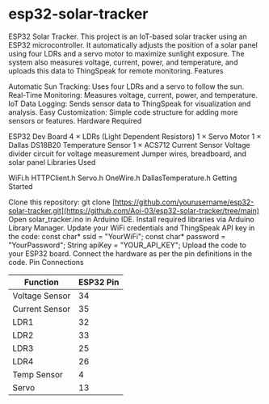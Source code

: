 # esp32-solar-tracker
ESP32 Solar Tracker. This project is an IoT-based solar tracker using an ESP32 microcontroller. It automatically adjusts the position of a solar panel using four LDRs and a servo motor to maximize sunlight exposure. The system also measures voltage, current, power, and temperature, and uploads this data to ThingSpeak for remote monitoring.
Features

Automatic Sun Tracking: Uses four LDRs and a servo to follow the sun.
Real-Time Monitoring: Measures voltage, current, power, and temperature.
IoT Data Logging: Sends sensor data to ThingSpeak for visualization and analysis.
Easy Customization: Simple code structure for adding more sensors or features.
Hardware Required

ESP32 Dev Board
4 × LDRs (Light Dependent Resistors)
1 × Servo Motor
1 × Dallas DS18B20 Temperature Sensor
1 × ACS712 Current Sensor
Voltage divider circuit for voltage measurement
Jumper wires, breadboard, and solar panel
Libraries Used

WiFi.h
HTTPClient.h
Servo.h
OneWire.h
DallasTemperature.h
Getting Started

Clone this repository:
git clone [https://github.com/yourusername/esp32-solar-tracker.git](https://github.com/Aoi-03/esp32-solar-tracker/tree/main)
Open solar_tracker.ino in Arduino IDE.
Install required libraries via Arduino Library Manager.
Update your WiFi credentials and ThingSpeak API key in the code:
const char* ssid = "YourWiFi";
const char* password = "YourPassword";
String apiKey = "YOUR_API_KEY";
Upload the code to your ESP32 board.
Connect the hardware as per the pin definitions in the code.
Pin Connections

| Function         | ESP32 Pin |
|------------------|-----------|
| Voltage Sensor   | 34        |
| Current Sensor   | 35        |
| LDR1             | 32        |
| LDR2             | 33        |
| LDR3             | 25        |
| LDR4             | 26        |
| Temp Sensor      | 4         |
| Servo            | 13        |
